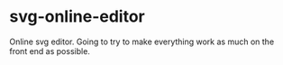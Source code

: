 # svg-online-editor
Online svg editor. Going to try to make everything work as much on the front end as possible. 
